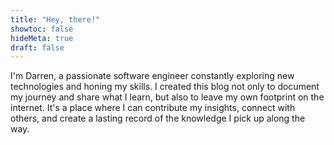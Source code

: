 ```yaml
---
title: "Hey, there!"
showtoc: false
hideMeta: true
draft: false
---
```

I'm Darren, a passionate software engineer constantly exploring new technologies and honing my skills. I created this blog not only to document my journey and share what I learn, but also to leave my own footprint on the internet. It's a place where I can contribute my insights, connect with others, and create a lasting record of the knowledge I pick up along the way.

